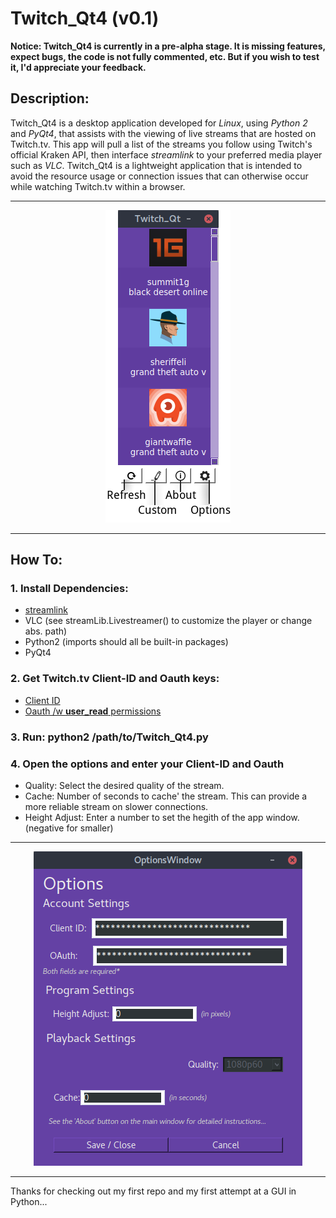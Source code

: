 # Twitch_Qt4 (v0.1)
**Notice: Twitch_Qt4 is currently in a pre-alpha stage. It is missing features, expect bugs, the code is not fully commented, etc. But if you wish to test it, I'd appreciate your feedback.**

## Description:
Twitch_Qt4 is a desktop application developed for *Linux*, using *Python 2* and *PyQt4*, that assists with the viewing of live streams that are hosted on Twitch.tv. This app will pull a list of the streams you follow using Twitch's official Kraken API, then interface *streamlink* to your preferred media player such as *VLC*. Twitch_Qt4 is a lightweight application that is intended to avoid the resource usage or connection issues that can otherwise occur while watching Twitch.tv within a browser.

<hr>

<p align="center">
  <img src="https://github.com/datguy-dev/Twitch_Qt4/blob/master/assets/UI.png" title="Main Window">
</p>

<hr>

## How To:
### 1. Install Dependencies:
  * [streamlink](https://streamlink.github.io/install.html)
  * VLC (see streamLib.Livestreamer() to customize the player or change abs. path)
  * Python2 (imports should all be built-in packages)
  * PyQt4
  
### 2. Get Twitch.tv Client-ID and Oauth keys:
   * [Client ID](https://blog.twitch.tv/client-id-required-for-kraken-api-calls-afbb8e95f843)
   * [Oauth /w **user_read** permissions](http://twitchapps.com/tokengen/)
   
### 3. Run: python2 /path/to/Twitch_Qt4.py

### 4. Open the options and enter your Client-ID and Oauth
   - Quality: Select the desired quality of the stream.
   - Cache: Number of seconds to cache' the stream. This can provide a more reliable stream on slower connections.
   - Height Adjust: Enter a number to set the hegith of the app window. (negative for smaller)

<hr>

<p align="center">
  <img src="https://github.com/datguy-dev/Twitch_Qt4/blob/master/assets/options.png" title="Options Window">
</p>

<hr>

Thanks for checking out my first repo and my first attempt at a GUI in Python...

